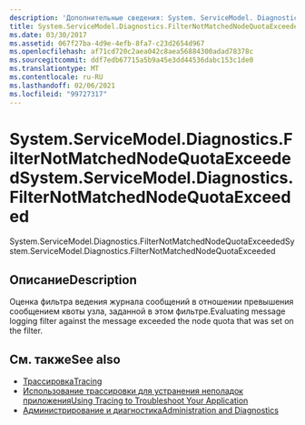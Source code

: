 ```yaml
---
description: 'Дополнительные сведения: System. ServiceModel. Diagnostics. Филтернотматчеднодекуотаексцеедед'
title: System.ServiceModel.Diagnostics.FilterNotMatchedNodeQuotaExceeded
ms.date: 03/30/2017
ms.assetid: 067f27ba-4d9e-4efb-8fa7-c23d2654d967
ms.openlocfilehash: af71cd720c2aea042c8aea56884300adad78378c
ms.sourcegitcommit: ddf7edb67715a5b9a45e3dd44536dabc153c1de0
ms.translationtype: MT
ms.contentlocale: ru-RU
ms.lasthandoff: 02/06/2021
ms.locfileid: "99727317"
---
```

# <a name="systemservicemodeldiagnosticsfilternotmatchednodequotaexceeded"></a><span data-ttu-id="5cfb8-103">System.ServiceModel.Diagnostics.FilterNotMatchedNodeQuotaExceeded</span><span class="sxs-lookup"><span data-stu-id="5cfb8-103">System.ServiceModel.Diagnostics.FilterNotMatchedNodeQuotaExceeded</span></span>

<span data-ttu-id="5cfb8-104">System.ServiceModel.Diagnostics.FilterNotMatchedNodeQuotaExceeded</span><span class="sxs-lookup"><span data-stu-id="5cfb8-104">System.ServiceModel.Diagnostics.FilterNotMatchedNodeQuotaExceeded</span></span>  
  
## <a name="description"></a><span data-ttu-id="5cfb8-105">Описание</span><span class="sxs-lookup"><span data-stu-id="5cfb8-105">Description</span></span>  

 <span data-ttu-id="5cfb8-106">Оценка фильтра ведения журнала сообщений в отношении превышения сообщением квоты узла, заданной в этом фильтре.</span><span class="sxs-lookup"><span data-stu-id="5cfb8-106">Evaluating message logging filter against the message exceeded the node quota that was set on the filter.</span></span>  
  
## <a name="see-also"></a><span data-ttu-id="5cfb8-107">См. также</span><span class="sxs-lookup"><span data-stu-id="5cfb8-107">See also</span></span>

- [<span data-ttu-id="5cfb8-108">Трассировка</span><span class="sxs-lookup"><span data-stu-id="5cfb8-108">Tracing</span></span>](index.md)
- [<span data-ttu-id="5cfb8-109">Использование трассировки для устранения неполадок приложения</span><span class="sxs-lookup"><span data-stu-id="5cfb8-109">Using Tracing to Troubleshoot Your Application</span></span>](using-tracing-to-troubleshoot-your-application.md)
- [<span data-ttu-id="5cfb8-110">Администрирование и диагностика</span><span class="sxs-lookup"><span data-stu-id="5cfb8-110">Administration and Diagnostics</span></span>](../index.md)
